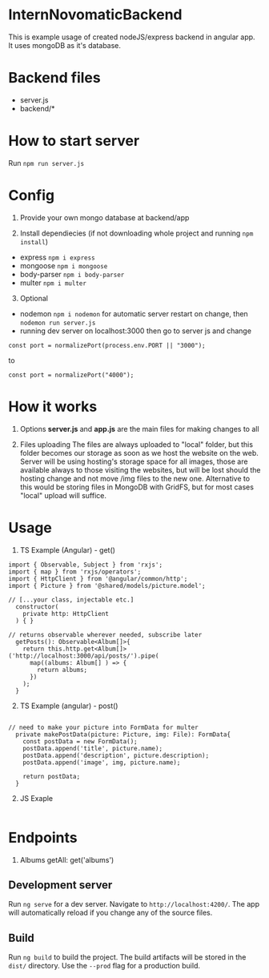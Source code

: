 # InternNovomaticBackend

This is example usage of created nodeJS/express backend in angular app. It uses mongoDB as it's database.

# Backend files
- server.js
- backend/*

# How to start server
Run `npm run server.js`

# Config
1. Provide your own mongo database at backend/app

2. Install dependiecies (if not downloading whole project and running `npm install`)
- express `npm i express`
- mongoose `npm i mongoose`
- body-parser `npm i body-parser`
- multer `npm i multer`

3. Optional
- nodemon `npm i nodemon` for automatic server restart on change, then `nodemon run server.js`
- running dev server on localhost:3000 then go to server js and change
```
const port = normalizePort(process.env.PORT || "3000");
```
to
```
const port = normalizePort("4000");
```

# How it works
1. Options
<b>server.js</b> and <b>app.js</b> are the main files for making changes to all

2. Files uploading
The files are always uploaded to "local" folder, but this folder becomes our storage as soon as we host the website on the web. Server will be using hosting's storage space for all images, those are available always to those visiting the websites, but will be lost should the hosting change and not move /img files to the new one. Alternative to this would be storing files in MongoDB with GridFS, but for most cases "local" upload will suffice.

# Usage
1. TS Example (Angular) - get()
```
import { Observable, Subject } from 'rxjs';
import { map } from 'rxjs/operators';
import { HttpClient } from '@angular/common/http';
import { Picture } from '@shared/models/picture.model';

// [...your class, injectable etc.]
  constructor(
    private http: HttpClient
  ) { }

// returns observable wherever needed, subscribe later
  getPosts(): Observable<Album[]>{
    return this.http.get<Album[]>('http://localhost:3000/api/posts/').pipe(
      map((albums: Album[] ) => {
        return albums;
      })
    );
  }
```

2. TS Example (angular) - post()
```

// need to make your picture into FormData for multer
  private makePostData(picture: Picture, img: File): FormData{
    const postData = new FormData();
    postData.append('title', picture.name);
    postData.append('description', picture.description);
    postData.append('image', img, picture.name);

    return postData;
  }
```

2. JS Exaple
```

```

# Endpoints
1. Albums
getAll: get('albums')

## Development server

Run `ng serve` for a dev server. Navigate to `http://localhost:4200/`. The app will automatically reload if you change any of the source files.

## Build

Run `ng build` to build the project. The build artifacts will be stored in the `dist/` directory. Use the `--prod` flag for a production build.


